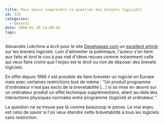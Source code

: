 ```yaml
---
title: Pour mieux comprendre la question des brevets logiciels
id: 128
categories:
  - Général
date: 2004-01-28 14:08:43
tags:
---
```


Alexandre Lokchine a écrit pour le site [Developpez.com](http://www.developpez.com/ "Site Developpez.com") un [excellent article](http://grafikm.developpez.com/brevets/ "Les brevets logiciels") sur les brevets logiciels. Loin d'alimenter la polémique, l'auteur s'en tient aux faits et tord le cou à pas mal d'idées reçues comme notamment celle qui veux faire croire que l'enjeu est le droit ou non de déposer des brevets logiciels.

En effet depuis 1986 il est possible de faire breveter un logiciel en Europe mais avec certaines restrictions tout de même : <q lang="fr">Un produit programme d'ordinateur n'est pas exclu de la brevetabilité (...) si sa mise en &#339;uvre sur un ordinateur produit un effet technique supplémentaire, allant au-delà des interactions physiques normales entre programme (logiciel) et ordinateur.</q>.

La question ne se trouve pas là comme beaucoup le pense. Le vrai enjeu est celui de savoir si l'on veux étendre cette brévetabilité à tous les logiciels sans restriction.